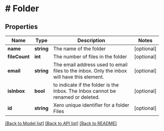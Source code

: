 # # Folder

## Properties

Name | Type | Description | Notes
------------ | ------------- | ------------- | -------------
**name** | **string** | The name of the folder | [optional] 
**fileCount** | **int** | The number of files in the folder | [optional] 
**email** | **string** | The email address used to email files to the inbox. Only the inbox will have this element. | [optional] 
**isInbox** | **bool** | to indicate if the folder is the Inbox. The Inbox cannot be renamed or deleted. | [optional] 
**id** | **string** | Xero unique identifier for a folder  Files | [optional] 

[[Back to Model list]](../../README.md#documentation-for-models) [[Back to API list]](../../README.md#documentation-for-api-endpoints) [[Back to README]](../../README.md)


